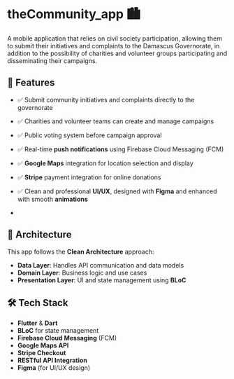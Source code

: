 # theCommunity_app 🏙️
A mobile application that relies on civil society participation, allowing them to submit their initiatives and complaints to the Damascus Governorate, in addition to the possibility of charities and volunteer groups participating and disseminating their campaigns.

## 🚀 Features

- ✅ Submit community initiatives and complaints directly to the governorate
- ✅ Charities and volunteer teams can create and manage campaigns
- ✅ Public voting system before campaign approval
- ✅ Real-time **push notifications** using Firebase Cloud Messaging (FCM)
- ✅ **Google Maps** integration for location selection and display
- ✅ **Stripe** payment integration for online donations
- ✅ Clean and professional **UI/UX**, designed with **Figma** and enhanced with smooth **animations**

- 
## 🧠 Architecture

This app follows the **Clean Architecture** approach:
- **Data Layer**: Handles API communication and data models
- **Domain Layer**: Business logic and use cases
- **Presentation Layer**: UI and state management using **BLoC**

## 🛠️ Tech Stack

- **Flutter** & **Dart**
- **BLoC** for state management
- **Firebase Cloud Messaging** (FCM)
- **Google Maps API**
- **Stripe Checkout**
- **RESTful API Integration**
- **Figma** (for UI/UX design)
